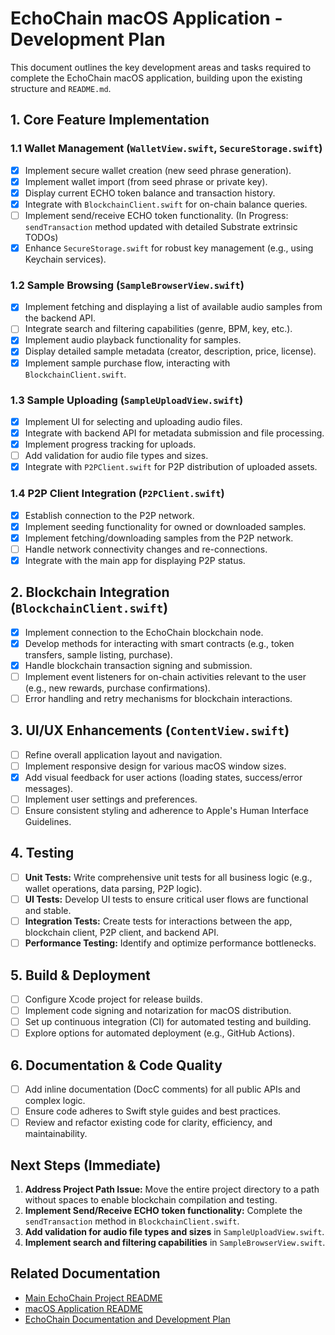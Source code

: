 # EchoChain macOS Application - Development Plan

This document outlines the key development areas and tasks required to complete the EchoChain macOS application, building upon the existing structure and `README.md`.

## 1. Core Feature Implementation

### 1.1 Wallet Management (`WalletView.swift`, `SecureStorage.swift`)
- [x] Implement secure wallet creation (new seed phrase generation).
- [x] Implement wallet import (from seed phrase or private key).
- [x] Display current ECHO token balance and transaction history.
- [x] Integrate with `BlockchainClient.swift` for on-chain balance queries.
- [ ] Implement send/receive ECHO token functionality. (In Progress: `sendTransaction` method updated with detailed Substrate extrinsic TODOs)
- [x] Enhance `SecureStorage.swift` for robust key management (e.g., using Keychain services).

### 1.2 Sample Browsing (`SampleBrowserView.swift`)
- [x] Implement fetching and displaying a list of available audio samples from the backend API.
- [ ] Integrate search and filtering capabilities (genre, BPM, key, etc.).
- [x] Implement audio playback functionality for samples.
- [x] Display detailed sample metadata (creator, description, price, license).
- [x] Implement sample purchase flow, interacting with `BlockchainClient.swift`.

### 1.3 Sample Uploading (`SampleUploadView.swift`)
- [x] Implement UI for selecting and uploading audio files.
- [x] Integrate with backend API for metadata submission and file processing.
- [x] Implement progress tracking for uploads.
- [ ] Add validation for audio file types and sizes.
- [x] Integrate with `P2PClient.swift` for P2P distribution of uploaded assets.

### 1.4 P2P Client Integration (`P2PClient.swift`)
- [x] Establish connection to the P2P network.
- [x] Implement seeding functionality for owned or downloaded samples.
- [x] Implement fetching/downloading samples from the P2P network.
- [ ] Handle network connectivity changes and re-connections.
- [x] Integrate with the main app for displaying P2P status.

## 2. Blockchain Integration (`BlockchainClient.swift`)
- [x] Implement connection to the EchoChain blockchain node.
- [x] Develop methods for interacting with smart contracts (e.g., token transfers, sample listing, purchase).
- [x] Handle blockchain transaction signing and submission.
- [ ] Implement event listeners for on-chain activities relevant to the user (e.g., new rewards, purchase confirmations).
- [ ] Error handling and retry mechanisms for blockchain interactions.

## 3. UI/UX Enhancements (`ContentView.swift`)
- [ ] Refine overall application layout and navigation.
- [ ] Implement responsive design for various macOS window sizes.
- [x] Add visual feedback for user actions (loading states, success/error messages).
- [ ] Implement user settings and preferences.
- [ ] Ensure consistent styling and adherence to Apple's Human Interface Guidelines.

## 4. Testing
- [ ] **Unit Tests:** Write comprehensive unit tests for all business logic (e.g., wallet operations, data parsing, P2P logic).
- [ ] **UI Tests:** Develop UI tests to ensure critical user flows are functional and stable.
- [ ] **Integration Tests:** Create tests for interactions between the app, blockchain client, P2P client, and backend API.
- [ ] **Performance Testing:** Identify and optimize performance bottlenecks.

## 5. Build & Deployment
- [ ] Configure Xcode project for release builds.
- [ ] Implement code signing and notarization for macOS distribution.
- [ ] Set up continuous integration (CI) for automated testing and building.
- [ ] Explore options for automated deployment (e.g., GitHub Actions).

## 6. Documentation & Code Quality
- [ ] Add inline documentation (DocC comments) for all public APIs and complex logic.
- [ ] Ensure code adheres to Swift style guides and best practices.
- [ ] Review and refactor existing code for clarity, efficiency, and maintainability.

## Next Steps (Immediate)
1.  **Address Project Path Issue:** Move the entire project directory to a path without spaces to enable blockchain compilation and testing.
2.  **Implement Send/Receive ECHO token functionality:** Complete the `sendTransaction` method in `BlockchainClient.swift`.
3.  **Add validation for audio file types and sizes** in `SampleUploadView.swift`.
4.  **Implement search and filtering capabilities** in `SampleBrowserView.swift`.

## Related Documentation

*   [Main EchoChain Project README](../../README.md)
*   [macOS Application README](../README.md)
*   [EchoChain Documentation and Development Plan](../../docs/EchoChain_Documentation_and_Development_Plan.md)